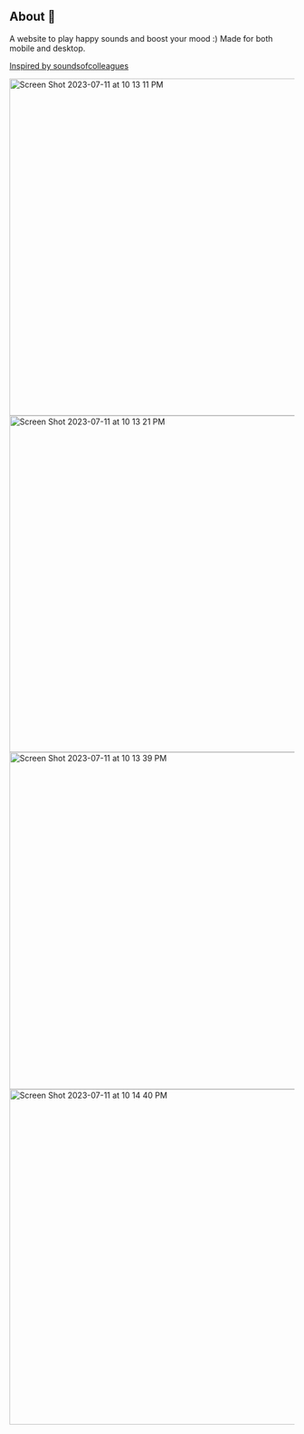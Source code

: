 ## About 🚀 

A website to play happy sounds and boost your mood :) Made for both mobile and desktop.

[Inspired by soundsofcolleagues](https://soundofcolleagues.com/)

<img width="595" alt="Screen Shot 2023-07-11 at 10 13 11 PM" src="https://github.com/jenndryden/happy-sounds/assets/35787431/aba12f75-77cc-4d76-9425-4a1729fe6f75">
<img width="594" alt="Screen Shot 2023-07-11 at 10 13 21 PM" src="https://github.com/jenndryden/happy-sounds/assets/35787431/c0fbfd38-da41-47a7-b978-b7a0f9f987ec">
<img width="595" alt="Screen Shot 2023-07-11 at 10 13 39 PM" src="https://github.com/jenndryden/happy-sounds/assets/35787431/f45fcf8c-6b21-40ff-90b6-6faf994b1bb8">
<img width="592" alt="Screen Shot 2023-07-11 at 10 14 40 PM" src="https://github.com/jenndryden/happy-sounds/assets/35787431/d47d9cea-974e-43fd-8b22-b2cb26100388">
